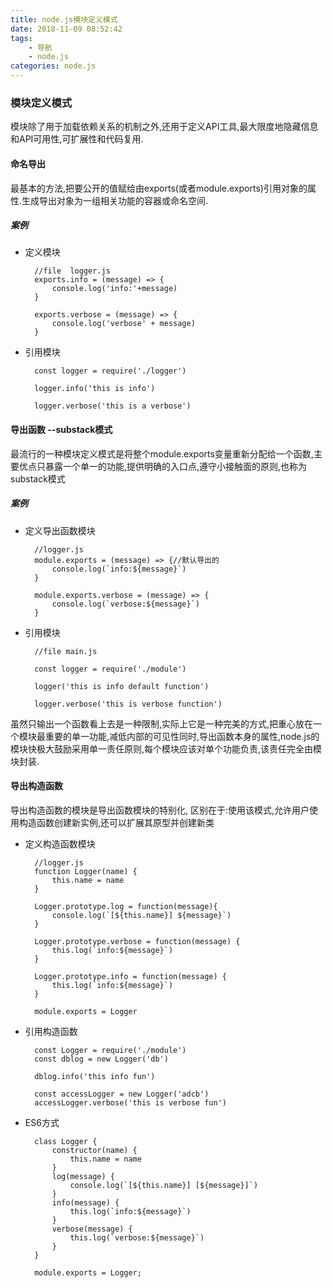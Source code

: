 ```yaml
---
title: node.js模块定义模式
date: 2018-11-09 08:52:42
tags:
	- 导航
    - node.js
categories: node.js
---
```


### 模块定义模式

模块除了用于加载依赖关系的机制之外,还用于定义API工具,最大限度地隐藏信息和API可用性,可扩展性和代码复用.

#### 命名导出

最基本的方法,把要公开的值赋给由exports(或者module.exports)引用对象的属性.生成导出对象为一组相关功能的容器或命名空间.


##### 案例

- 定义模块



		//file  logger.js
		exports.info = (message) => {
		    console.log('info:'+message)
		}
		
		exports.verbose = (message) => {
		    console.log('verbose' + message)
		}

- 引用模块
 

		const logger = require('./logger')
		
		logger.info('this is info')
		
		logger.verbose('this is a verbose')

#### 导出函数 --substack模式

最流行的一种模块定义模式是将整个module.exports变量重新分配给一个函数,主要优点只暴露一个单一的功能,提供明确的入口点,遵守小接触面的原则,也称为substack模式

##### 案例

- 定义导出函数模块

		//logger.js
		module.exports = (message) => {//默认导出的
		    console.log(`info:${message}`)
		}
		
		module.exports.verbose = (message) => {
		    console.log(`verbose:${message}`)
		}

- 引用模块
		
		//file main.js
		
		const logger = require('./module')
		
		logger('this is info default function')
		
		logger.verbose('this is verbose function')

虽然只输出一个函数看上去是一种限制,实际上它是一种完美的方式,把重心放在一个模块最重要的单一功能,减低内部的可见性同时,导出函数本身的属性,node.js的模块快极大鼓励采用单一责任原则,每个模块应该对单个功能负责,该责任完全由模块封装.


#### 导出构造函数

导出构造函数的模块是导出函数模块的特别化, 区别在于:使用该模式,允许用户使用构造函数创建新实例,还可以扩展其原型并创建新类

- 定义构造函数模块
	
		//logger.js
		function Logger(name) {
		    this.name = name
		}
		
		Logger.prototype.log = function(message){
		    console.log(`[${this.name}] ${message}`)
		}
		
		Logger.prototype.verbose = function(message) {
		    this.log(`info:${message}`)
		}
		
		Logger.prototype.info = function(message) {
		    this.log(`info:${message}`)
		}
		
		module.exports = Logger

- 引用构造函数
 
	
		const Logger = require('./module')
		const dblog = new Logger('db')
		
		dblog.info('this info fun')
		
		const accessLogger = new Logger('adcb')
		accessLogger.verbose('this is verbose fun')


- ES6方式

		class Logger {
		    constructor(name) {
		        this.name = name
		    }
		    log(message) {
		        console.log(`[${this.name}] [${message}]`)
		    }
		    info(message) {
		        this.log(`info:${message}`)
		    }
		    verbose(message) {
		        this.log(`verbose:${message}`)
		    }
		}
		
		module.exports = Logger;
